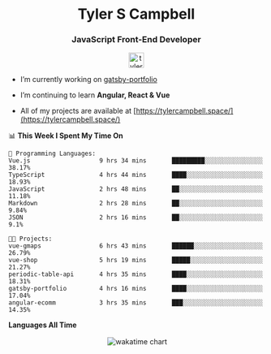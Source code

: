 <h1 align="center">Tyler S Campbell</h1>
<h3 align="center">JavaScript Front-End Developer</h3>
<p align="center">
<a href="https://linkedin.com/in/tyler-campbell36" target="blank"><img align="center" src="https://cdn.jsdelivr.net/npm/simple-icons@3.0.1/icons/linkedin.svg" alt="tyler-campbell36" height="30" width="30" /></a>
</p>

- I’m currently working on [gatsby-portfolio](https://github.com/t36campbell/gatsby-portfolio)

- I’m continuing to learn **Angular, React & Vue**

- All of my projects are available at [https://tylercampbell.space/](https://tylercampbell.space/)

<!--START_SECTION:waka-->
📊 **This Week I Spent My Time On** 

```text
💬 Programming Languages: 
Vue.js                   9 hrs 34 mins       █████████░░░░░░░░░░░░░░░░   38.17% 
TypeScript               4 hrs 44 mins       ████░░░░░░░░░░░░░░░░░░░░░   18.93% 
JavaScript               2 hrs 48 mins       ██░░░░░░░░░░░░░░░░░░░░░░░   11.18% 
Markdown                 2 hrs 28 mins       ██░░░░░░░░░░░░░░░░░░░░░░░   9.84% 
JSON                     2 hrs 16 mins       ██░░░░░░░░░░░░░░░░░░░░░░░   9.1%

🐱‍💻 Projects: 
vue-gmaps                6 hrs 43 mins       ██████░░░░░░░░░░░░░░░░░░░   26.79% 
vue-shop                 5 hrs 19 mins       █████░░░░░░░░░░░░░░░░░░░░   21.27% 
periodic-table-api       4 hrs 35 mins       ████░░░░░░░░░░░░░░░░░░░░░   18.31% 
gatsby-portfolio         4 hrs 16 mins       ████░░░░░░░░░░░░░░░░░░░░░   17.04% 
angular-ecomm            3 hrs 35 mins       ███░░░░░░░░░░░░░░░░░░░░░░   14.35%

```


<!--END_SECTION:waka-->
**Languages All Time** 
<p align="center">&nbsp;<img align="center" alt="wakatime chart"
src="https://wakatime.com/share/@738aac7f-8868-4bc3-a1df-4c36703ee4b6/f86255e0-cf1e-483e-9ae4-5c0fdb9a56f8.png"/></p>

